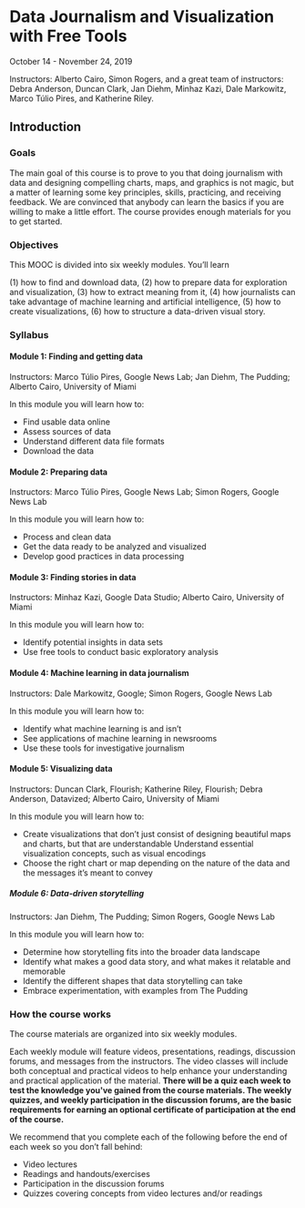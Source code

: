 # Data Journalism and Visualization with Free Tools

October 14 - November 24, 2019

Instructors: Alberto Cairo, Simon Rogers, and a great team of instructors: Debra Anderson, Duncan Clark, Jan Diehm, Minhaz Kazi, Dale Markowitz, Marco Túlio Pires, and Katherine Riley.

## Introduction

### Goals

The main goal of this course is to prove to you that doing journalism with data and designing compelling charts, maps, and graphics is not magic, but a matter of learning some key principles, skills, practicing, and receiving feedback. We are convinced that anybody can learn the basics if you are willing to make a little effort. The course provides enough materials for you to get started.

### Objectives

This MOOC is divided into six weekly modules. You’ll learn 

(1) how to find and download data, 
(2) how to prepare data for exploration and visualization, 
(3) how to extract meaning from it, 
(4) how journalists can take advantage of machine learning and artificial intelligence, 
(5) how to create visualizations, 
(6) how to structure a data-driven visual story.

### Syllabus

#### Module 1: Finding and getting data

Instructors: Marco Túlio Pires, Google News Lab; Jan Diehm, The Pudding; Alberto Cairo, University of Miami

In this module you will learn how to:

* Find usable data online
* Assess sources of data
* Understand different data file formats
* Download the data

#### Module 2: Preparing data

Instructors: Marco Túlio Pires, Google News Lab; Simon Rogers, Google News Lab

In this module you will learn how to:

* Process and clean data
* Get the data ready to be analyzed and visualized
* Develop good practices in data processing

#### Module 3: Finding stories in data

Instructors: Minhaz Kazi, Google Data Studio; Alberto Cairo, University of Miami

In this module you will learn how to:

* Identify potential insights in data sets
* Use free tools to conduct basic exploratory analysis

#### Module 4: Machine learning in data journalism

Instructors: Dale Markowitz, Google; Simon Rogers, Google News Lab

In this module you will learn how to:

* Identify what machine learning is and isn’t
* See applications of machine learning in newsrooms
* Use these tools for investigative journalism

#### Module 5: Visualizing data

Instructors: Duncan Clark, Flourish; Katherine Riley, Flourish; Debra Anderson, Datavized; Alberto Cairo, University of Miami

In this module you will learn how to:

* Create visualizations that don’t just consist of designing beautiful maps and charts, but that are understandable
Understand essential visualization concepts, such as visual encodings
* Choose the right chart or map depending on the nature of the data and the messages it’s meant to convey

##### Module 6: Data-driven storytelling

Instructors: Jan Diehm, The Pudding; Simon Rogers, Google News Lab

In this module you will learn how to:

* Determine how storytelling fits into the broader data landscape
* Identify what makes a good data story, and what makes it relatable and memorable
* Identify the different shapes that data storytelling can take
* Embrace experimentation, with examples from The Pudding

### How the course works

The course materials are organized into six weekly modules.

Each weekly module will feature videos, presentations, readings, discussion forums, and messages from the instructors. The video classes will include both conceptual and practical videos to help enhance your understanding and practical application of the material. **There will be a quiz each week to test the knowledge you've gained from the course materials. The weekly quizzes, and weekly participation in the discussion forums, are the basic requirements for earning an optional certificate of participation at the end of the course.**

We recommend that you complete each of the following before the end of each week so you don’t fall behind:

* Video lectures
* Readings and handouts/exercises
* Participation in the discussion forums
* Quizzes covering concepts from video lectures and/or readings